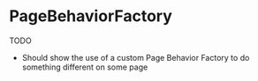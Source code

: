# PageBehaviorFactory

TODO

- Should show the use of a custom Page Behavior Factory to do something different on some page